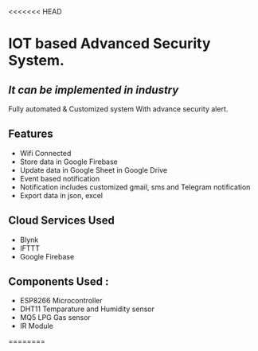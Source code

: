 <<<<<<< HEAD
# IOT based Advanced Security System.
## _It can be implemented in industry_



Fully automated & Customized system With advance security alert.


## Features

- Wifi Connected
- Store data in Google Firebase
- Update data in Google Sheet in Google Drive 
- Event based notification  
- Notification includes customized gmail, sms and Telegram notification
- Export data in json, excel


## Cloud Services Used
- Blynk
- IFTTT
- Google Firebase


## Components Used :
- ESP8266 Microcontroller
- DHT11 Temparature and Humidity sensor
- MQ5 LPG Gas sensor
- IR Module




========